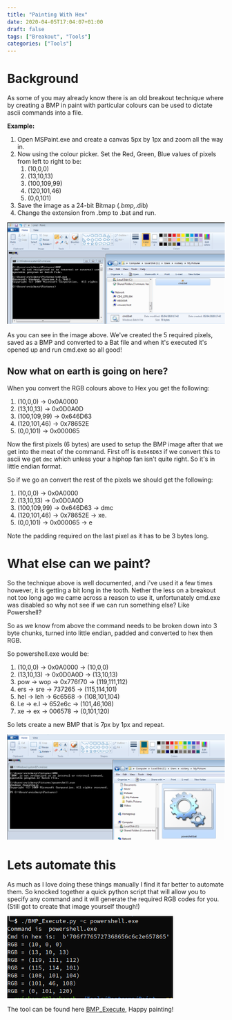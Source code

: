 ```yaml
---
title: "Painting With Hex"
date: 2020-04-05T17:04:07+01:00
draft: false
tags: ["Breakout", "Tools"]
categories: ["Tools"]
---
```


# Background

As some of you may already know there is an old breakout technique where by creating a BMP in paint with particular colours can be used to dictate ascii commands into a file.

**Example:**

1. Open MSPaint.exe and create a canvas 5px by 1px and zoom all the way in.
1. Now using the colour picker. Set the Red, Green, Blue values of pixels from left to right to be:
    1. (10,0,0)
    1. (13,10,13)
    1. (100,109,99)
    1. (120,101,46)
    1. (0,0,101)
1. Save the image as a 24-bit Bitmap (*.bmp,*.dib)
1. Change the extension from .bmp to .bat and run.

![MSPaint](/img/Paint3.png)

As you can see in the image above. We've created the 5 required pixels, saved as a BMP and converted to a Bat file and when it's executed it's opened up and run cmd.exe so all good!


## Now what on earth is going on here?

When you convert the RGB colours above to Hex you get the following:

1. (10,0,0) -> 0x0A0000
1. (13,10,13) -> 0x0D0A0D
1. (100,109,99) -> 0x646D63
1. (120,101,46) -> 0x78652E
1. (0,0,101) -> 0x000065

Now the first pixels (6 bytes) are used to setup the BMP image after that we get into the meat of the command. First off is ` 0x646D63 ` if we convert this to ascii we get `dmc` which unless your a hiphop fan isn't quite right. So it's in little endian format.

So if we go an convert the rest of the pixels we should get the following:

1. (10,0,0) -> 0x0A0000
1. (13,10,13) -> 0x0D0A0D
1. (100,109,99) -> 0x646D63 -> dmc
1. (120,101,46) -> 0x78652E -> xe.
1. (0,0,101) -> 0x000065 -> e

Note the padding required on the last pixel as it has to be 3 bytes long.

# What else can we paint?

So the technique above is well documented, and i've used it a few times however, it is getting a bit long in the tooth. Nether the less on a breakout not too long ago we came across a reason to use it, unfortunately cmd.exe was disabled so why not see if we can run something else? Like Powershell?

So as we know from above the command needs to be broken down into 3 byte chunks, turned into little endian, padded and converted to hex then RGB.

So powershell.exe would be: 

1. (10,0,0) -> 0x0A0000 -> (10,0,0)
1. (13,10,13) -> 0x0D0A0D -> (13,10,13)
1. pow -> wop -> 0x776f70 -> (119,111,112)
1. ers -> sre -> 737265 -> (115,114,101)
1. hel -> leh -> 6c6568 -> (108,101,104)
1. l.e -> e.l -> 652e6c -> (101,46,108)
1. xe -> ex -> 006578 -> (0,101,120)

So lets create a new BMP that is 7px by 1px and repeat.

![Powershell.exe](/img/Powershell.png)

# Lets automate this
As much as I love doing these things manually I find it far better to automate them. So knocked together a quick python script that will allow you to specify any command and it will generate the required RGB codes for you. (Still got to create that image yourself though!)

![BMP_Execute](/img/BMP_Execute.png)

The tool can be found here [BMP_Execute](https://github.com/nop-sec/BMP-Execute), Happy painting!





